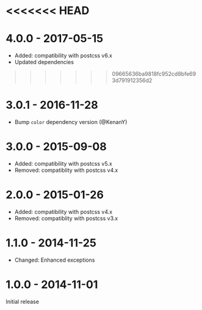 <<<<<<< HEAD
=======
# 4.0.0 - 2017-05-15

 - Added: compatibility with postcss v6.x
 - Updated dependencies

>>>>>>> 09665636ba9818fc952cd8bfe693d791912356d2
# 3.0.1 - 2016-11-28

- Bump `color` dependency version
(@KenanY)

# 3.0.0 - 2015-09-08

- Added: compatibility with postcss v5.x
- Removed: compatiblity with postcss v4.x

# 2.0.0 - 2015-01-26

- Added: compatibility with postcss v4.x
- Removed: compatiblity with postcss v3.x

# 1.1.0 - 2014-11-25

- Changed: Enhanced exceptions

# 1.0.0 - 2014-11-01

Initial release
